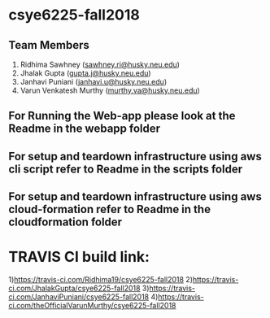 # csye6225-fall2018

## Team Members
1. Ridhima Sawhney (sawhney.ri@husky.neu.edu)
2. Jhalak Gupta (gupta.j@husky.neu.edu)
3. Janhavi Puniani (janhavi.u@husky.neu.edu)
4. Varun Venkatesh Murthy (murthy.va@husky.neu.edu)

## For Running the Web-app please look at the Readme in the webapp folder

## For setup and teardown infrastructure using aws cli script refer to Readme in the scripts folder

## For setup and teardown infrastructure using aws cloud-formation refer to Readme in the cloudformation folder


# TRAVIS CI build link: 
1)https://travis-ci.com/Ridhima19/csye6225-fall2018
2)https://travis-ci.com/JhalakGupta/csye6225-fall2018
3)https://travis-ci.com/JanhaviPuniani/csye6225-fall2018
4)https://travis-ci.com/theOfficialVarunMurthy/csye6225-fall2018
